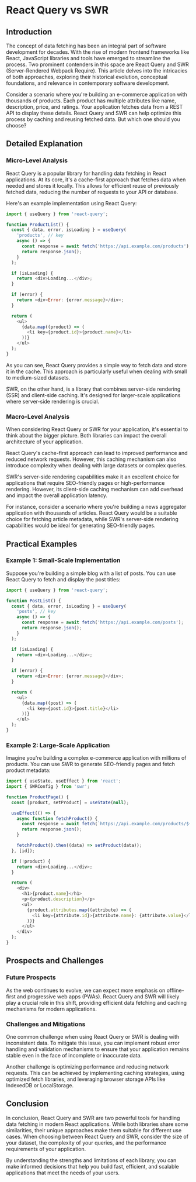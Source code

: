 # React Query vs SWR
## Introduction
The concept of data fetching has been an integral part of software development for decades. With the rise of modern frontend frameworks like React, JavaScript libraries and tools have emerged to streamline the process. Two prominent contenders in this space are React Query and SWR (Server-Rendered Webpack Require). This article delves into the intricacies of both approaches, exploring their historical evolution, conceptual foundations, and relevance in contemporary software development.

Consider a scenario where you're building an e-commerce application with thousands of products. Each product has multiple attributes like name, description, price, and ratings. Your application fetches data from a REST API to display these details. React Query and SWR can help optimize this process by caching and reusing fetched data. But which one should you choose?

## Detailed Explanation
### Micro-Level Analysis
React Query is a popular library for handling data fetching in React applications. At its core, it's a cache-first approach that fetches data when needed and stores it locally. This allows for efficient reuse of previously fetched data, reducing the number of requests to your API or database.

Here's an example implementation using React Query:
```javascript
import { useQuery } from 'react-query';

function ProductList() {
  const { data, error, isLoading } = useQuery(
    'products', // key
    async () => {
      const response = await fetch('https://api.example.com/products');
      return response.json();
    }
  );

  if (isLoading) {
    return <div>Loading...</div>;
  }

  if (error) {
    return <div>Error: {error.message}</div>;
  }

  return (
    <ul>
      {data.map((product) => (
        <li key={product.id}>{product.name}</li>
      ))}
    </ul>
  );
}
```
As you can see, React Query provides a simple way to fetch data and store it in the cache. This approach is particularly useful when dealing with small to medium-sized datasets.

SWR, on the other hand, is a library that combines server-side rendering (SSR) and client-side caching. It's designed for larger-scale applications where server-side rendering is crucial.

### Macro-Level Analysis
When considering React Query or SWR for your application, it's essential to think about the bigger picture. Both libraries can impact the overall architecture of your application.

React Query's cache-first approach can lead to improved performance and reduced network requests. However, this caching mechanism can also introduce complexity when dealing with large datasets or complex queries.

SWR's server-side rendering capabilities make it an excellent choice for applications that require SEO-friendly pages or high-performance rendering. However, its client-side caching mechanism can add overhead and impact the overall application latency.

For instance, consider a scenario where you're building a news aggregator application with thousands of articles. React Query would be a suitable choice for fetching article metadata, while SWR's server-side rendering capabilities would be ideal for generating SEO-friendly pages.

## Practical Examples

### Example 1: Small-Scale Implementation
Suppose you're building a simple blog with a list of posts. You can use React Query to fetch and display the post titles:
```javascript
import { useQuery } from 'react-query';

function PostList() {
  const { data, error, isLoading } = useQuery(
    'posts', // key
    async () => {
      const response = await fetch('https://api.example.com/posts');
      return response.json();
    }
  );

  if (isLoading) {
    return <div>Loading...</div>;
  }

  if (error) {
    return <div>Error: {error.message}</div>;
  }

  return (
    <ul>
      {data.map((post) => (
        <li key={post.id}>{post.title}</li>
      ))}
    </ul>
  );
}
```
### Example 2: Large-Scale Application
Imagine you're building a complex e-commerce application with millions of products. You can use SWR to generate SEO-friendly pages and fetch product metadata:
```javascript
import { useState, useEffect } from 'react';
import { SWRConfig } from 'swr';

function ProductPage() {
  const [product, setProduct] = useState(null);

  useEffect(() => {
    async function fetchProduct() {
      const response = await fetch(`https://api.example.com/products/${id}`);
      return response.json();
    }

    fetchProduct().then((data) => setProduct(data));
  }, [id]);

  if (!product) {
    return <div>Loading...</div>;
  }

  return (
    <div>
      <h1>{product.name}</h1>
      <p>{product.description}</p>
      <ul>
        {product.attributes.map((attribute) => (
          <li key={attribute.id}>{attribute.name}: {attribute.value}</li>
        ))}
      </ul>
    </div>
  );
}
```
## Prospects and Challenges

### Future Prospects
As the web continues to evolve, we can expect more emphasis on offline-first and progressive web apps (PWAs). React Query and SWR will likely play a crucial role in this shift, providing efficient data fetching and caching mechanisms for modern applications.

### Challenges and Mitigations
One common challenge when using React Query or SWR is dealing with inconsistent data. To mitigate this issue, you can implement robust error handling and validation mechanisms to ensure that your application remains stable even in the face of incomplete or inaccurate data.

Another challenge is optimizing performance and reducing network requests. This can be achieved by implementing caching strategies, using optimized fetch libraries, and leveraging browser storage APIs like IndexedDB or LocalStorage.

## Conclusion
In conclusion, React Query and SWR are two powerful tools for handling data fetching in modern React applications. While both libraries share some similarities, their unique approaches make them suitable for different use cases. When choosing between React Query and SWR, consider the size of your dataset, the complexity of your queries, and the performance requirements of your application.

By understanding the strengths and limitations of each library, you can make informed decisions that help you build fast, efficient, and scalable applications that meet the needs of your users.